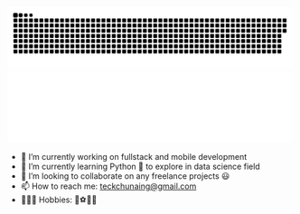 <!-- ### Hi there 👋
 - 🔭 I’m currently working on fullstack development
 - 👯 I’m looking to collaborate on freelance projects
 - 📫 How to reach me: teckchunaing@gmail.com -->



<picture>
  <source media="(prefers-color-scheme: dark)" srcset="assets/github-snake-dark.svg" />
  <source media="(prefers-color-scheme: light)" srcset="assets/github-snake.svg" />
  <img alt="github-snake" src="assets/github-snake.svg" />
</picture>


<picture>
  <img alt="welcome" src="assets/welcome.svg" />
</picture>

- 🔭 I’m currently working on fullstack and mobile development
- 🌱 I’m currently learning Python 🐍 to explore in data science field
- 🤝 I’m looking to collaborate on any freelance projects 😃 
- 📫 How to reach me: teckchunaing@gmail.com
- 💁🏻‍♂️ Hobbies: 🏀⚽️🏋🏻  
<!-- - 🤔 I’m looking for help with ... -->
<!-- - 💬 Ask me about ... -->
<!-- - 😄 Pronouns: ... -->
<!-- - ⚡ Fun fact: ... -->

